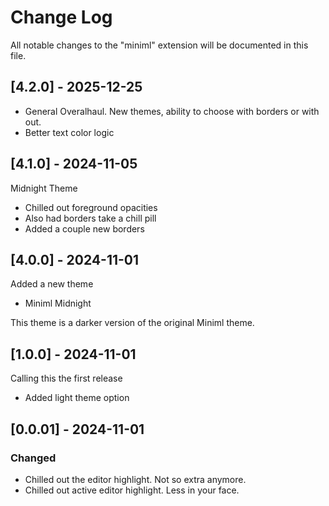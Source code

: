 # Change Log

All notable changes to the "miniml" extension will be documented in this file.

## [4.2.0] - 2025-12-25

- General Overalhaul. New themes, ability to choose with borders or with out. 
- Better text color logic

## [4.1.0] - 2024-11-05

Midnight Theme
- Chilled out foreground opacities
- Also had borders take a chill pill
- Added a couple new borders

## [4.0.0] - 2024-11-01

Added a new theme
- Miniml Midnight

This theme is a darker version of the original Miniml theme.


## [1.0.0] - 2024-11-01

Calling this the first release
- Added light theme option

## [0.0.01] - 2024-11-01

### Changed
- Chilled out the editor highlight. Not so extra anymore.
- Chilled out active editor highlight. Less in your face.
